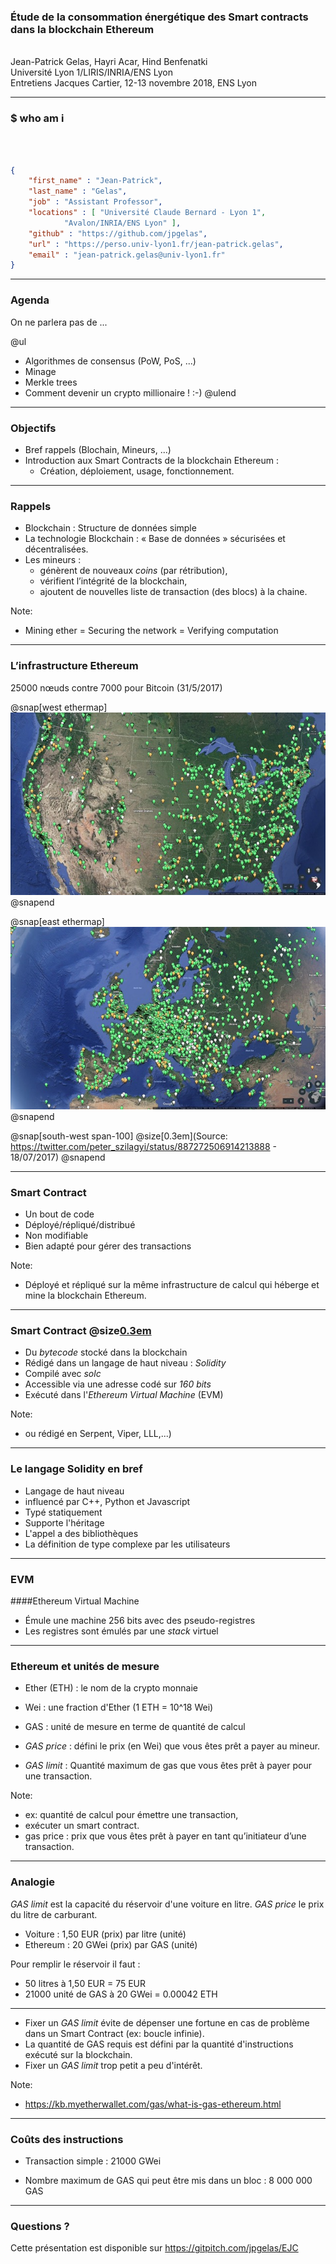 ### Étude de la consommation énergétique des Smart contracts dans la blockchain Ethereum
<br>
Jean-Patrick Gelas, Hayri Acar, Hind Benfenatki
<br>
Université Lyon 1/LIRIS/INRIA/ENS Lyon
<br>
Entretiens Jacques Cartier, 12-13 novembre 2018, ENS Lyon

---

### $ who am i
<br><br>
```JSON
{
	"first_name" : "Jean-Patrick",
	"last_name" : "Gelas",
	"job" : "Assistant Professor",
	"locations" : [ "Université Claude Bernard - Lyon 1",
			"Avalon/INRIA/ENS Lyon" ],
	"github" : "https://github.com/jpgelas",
	"url" : "https://perso.univ-lyon1.fr/jean-patrick.gelas",
	"email" : "jean-patrick.gelas@univ-lyon1.fr"
}
```

---

### Agenda

On ne parlera pas de ...

@ul
 - Algorithmes de consensus (PoW, PoS, ...)
 - Minage	
 - Merkle trees
 - Comment devenir un crypto millionaire ! :-)
@ulend
 
---

### Objectifs
 
 - Bref rappels (Blochain, Mineurs, ...)
 - Introduction aux Smart Contracts de la blockchain Ethereum : 
   - Création, déploiement, usage, fonctionnement.
 

---

### Rappels

 - Blockchain : Structure de données simple 
 - La technologie Blockchain : « Base de données » sécurisées et décentralisées. 
 - Les mineurs :  
   - génèrent de nouveaux *coins* (par rétribution), 
   - vérifient l’intégrité de la blockchain,
   - ajoutent de nouvelles liste de transaction (des blocs) à la chaine.

Note:
 - Mining ether = Securing the network = Verifying computation

---
### L’infrastructure Ethereum
25000 nœuds contre 7000 pour Bitcoin (31/5/2017)

@snap[west ethermap]
![USA](images/eth1.jpg)
@snapend

@snap[east ethermap]
![Europe](images/eth2.jpg)
@snapend

@snap[south-west span-100]
@size[0.3em](Source: https://twitter.com/peter_szilagyi/status/887272506914213888 - 18/07/2017)
@snapend

--- 

### Smart Contract

 - Un bout de code
 - Déployé/répliqué/distribué 
 - Non modifiable
 - Bien adapté pour gérer des transactions

Note: 
  - Déployé et répliqué sur la même infrastructure de calcul qui héberge et mine la blockchain Ethereum.
 
---

### Smart Contract @size[0.3em](_suite_)

 - Du *bytecode* stocké dans la blockchain
 - Rédigé dans un langage de haut niveau : *Solidity*
 - Compilé avec *solc*
 - Accessible via une adresse codé sur *160 bits*
 - Exécuté dans l'*Ethereum Virtual Machine* (EVM)

Note:
 - ou rédigé en Serpent, Viper, LLL,...)

---

### Le langage Solidity en bref

 - Langage de haut niveau
 - influencé par C++, Python et Javascript
 - Typé statiquement
 - Supporte l'héritage
 - L'appel a des bibliothèques
 - La définition de type complexe par les utilisateurs

---

### EVM
####Ethereum Virtual Machine

 - Émule une machine 256 bits avec des pseudo-registres
 - Les registres sont émulés par une *stack* virtuel

---

### Ethereum et unités de mesure

 - Ether (ETH) : le nom de la crypto monnaie
 - Wei : une fraction d'Ether (1 ETH = 10^18 Wei)
 
 - GAS : unité de mesure en terme de quantité de calcul 
 - *GAS price* : défini le prix (en Wei) que vous êtes prêt a payer au mineur.
 - *GAS limit* : Quantité maximum de gas que vous êtes prêt à payer pour une transaction.
 
Note:
 - ex: quantité de calcul pour émettre une transaction, 
 - exécuter un smart contract.
 - gas price : prix que vous êtes prêt à payer en tant qu’initiateur d’une transaction.

---

### Analogie

 *GAS limit* est la capacité du réservoir d'une voiture en litre. *GAS price* le prix du litre de carburant.

 - Voiture : 1,50 EUR (prix) par litre (unité)
 - Ethereum : 20 GWei (prix) par GAS (unité)

Pour remplir le réservoir il faut :

 - 50 litres à 1,50 EUR = 75 EUR
 - 21000 unité de GAS à 20 GWei = 0.00042 ETH 

---

 - Fixer un *GAS limit* évite de dépenser une fortune en cas de problème dans un Smart Contract (ex: boucle infinie).
 - La quantité de GAS requis est défini par la quantité d'instructions exécuté sur la blockchain.
 - Fixer un *GAS limit* trop petit a peu d'intérêt.

Note: 
 - https://kb.myetherwallet.com/gas/what-is-gas-ethereum.html   

---

### Coûts des instructions

 - Transaction simple : 21000 GWei
 

 - Nombre maximum de GAS qui peut être mis dans un bloc : 8 000 000 GAS

---

### Questions ?

Cette présentation est disponible sur https://gitpitch.com/jpgelas/EJC








